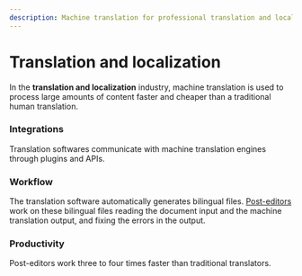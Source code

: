 ```yaml
---
description: Machine translation for professional translation and localization
---
```


# Translation and localization

In the **translation and localization** industry, machine translation is used to process large amounts of content faster and cheaper than a traditional human translation.

### Integrations

Translation softwares communicate with machine translation engines through plugins and APIs.

### Workflow

The translation software automatically generates bilingual files.
[Post-editors](/applications/post-edition) work on these bilingual files reading the document input and the machine translation output, and fixing the errors in the output.

### Productivity

Post-editors work three to four times faster than traditional translators.
